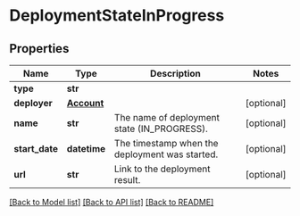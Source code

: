 # DeploymentStateInProgress

## Properties
Name | Type | Description | Notes
------------ | ------------- | ------------- | -------------
**type** | **str** |  | 
**deployer** | [**Account**](Account.md) |  | [optional] 
**name** | **str** | The name of deployment state (IN_PROGRESS). | [optional] 
**start_date** | **datetime** | The timestamp when the deployment was started. | [optional] 
**url** | **str** | Link to the deployment result. | [optional] 

[[Back to Model list]](../README.md#documentation-for-models) [[Back to API list]](../README.md#documentation-for-api-endpoints) [[Back to README]](../README.md)


